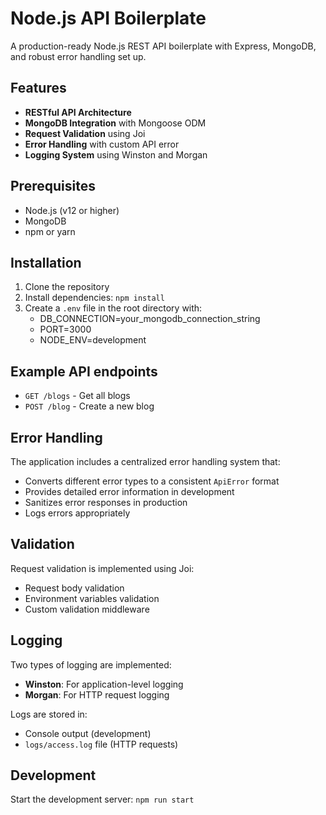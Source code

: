 # Node.js API Boilerplate

A production-ready Node.js REST API boilerplate with Express, MongoDB, and robust error handling set up.

## Features

- **RESTful API Architecture**
- **MongoDB Integration** with Mongoose ODM
- **Request Validation** using Joi
- **Error Handling** with custom API error
- **Logging System** using Winston and Morgan

## Prerequisites

- Node.js (v12 or higher)
- MongoDB
- npm or yarn

## Installation

1. Clone the repository
2. Install dependencies: `npm install`
3. Create a `.env` file in the root directory with:
   - DB_CONNECTION=your_mongodb_connection_string
   - PORT=3000
   - NODE_ENV=development

## Example API endpoints

- `GET /blogs` - Get all blogs
- `POST /blog` - Create a new blog

## Error Handling

The application includes a centralized error handling system that:

- Converts different error types to a consistent `ApiError` format
- Provides detailed error information in development
- Sanitizes error responses in production
- Logs errors appropriately

## Validation

Request validation is implemented using Joi:

- Request body validation
- Environment variables validation
- Custom validation middleware

## Logging

Two types of logging are implemented:

- **Winston**: For application-level logging
- **Morgan**: For HTTP request logging

Logs are stored in:

- Console output (development)
- `logs/access.log` file (HTTP requests)

## Development

Start the development server: `npm run start`
